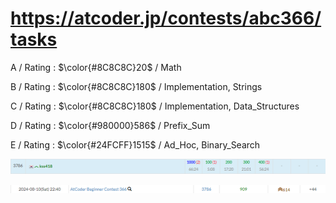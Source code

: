 # https://atcoder.jp/contests/abc366/tasks

A / Rating : $\color{#8C8C8C}20$ / Math

B / Rating : $\color{#8C8C8C}180$ / Implementation, Strings

C / Rating : $\color{#8C8C8C}180$ / Implementation, Data_Structures

D / Rating : $\color{#980000}586$ / Prefix_Sum

E / Rating : $\color{#24FCFF}1515$ / Ad_Hoc, Binary_Search

![My Image](https://github.com/kss418/Atcoder/blob/main/ABC/Images/Standings/366.png)

![My Image](https://github.com/kss418/Atcoder/blob/main/ABC/Images/Performance/366.png)
